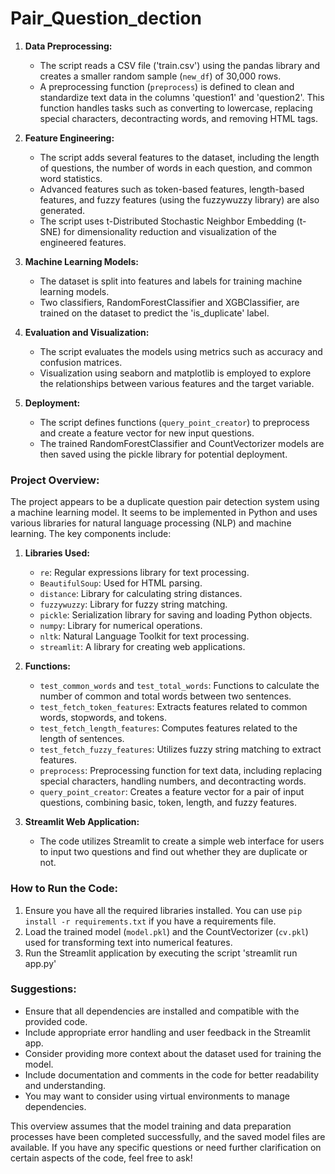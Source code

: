 # Pair_Question_dection


1. **Data Preprocessing:**
   - The script reads a CSV file ('train.csv') using the pandas library and creates a smaller random sample (`new_df`) of 30,000 rows.
   - A preprocessing function (`preprocess`) is defined to clean and standardize text data in the columns 'question1' and 'question2'. This function handles tasks such as converting to lowercase, replacing special characters, decontracting words, and removing HTML tags.

2. **Feature Engineering:**
   - The script adds several features to the dataset, including the length of questions, the number of words in each question, and common word statistics.
   - Advanced features such as token-based features, length-based features, and fuzzy features (using the fuzzywuzzy library) are also generated.
   - The script uses t-Distributed Stochastic Neighbor Embedding (t-SNE) for dimensionality reduction and visualization of the engineered features.

3. **Machine Learning Models:**
   - The dataset is split into features and labels for training machine learning models.
   - Two classifiers, RandomForestClassifier and XGBClassifier, are trained on the dataset to predict the 'is_duplicate' label.

4. **Evaluation and Visualization:**
   - The script evaluates the models using metrics such as accuracy and confusion matrices.
   - Visualization using seaborn and matplotlib is employed to explore the relationships between various features and the target variable.

5. **Deployment:**
   - The script defines functions (`query_point_creator`) to preprocess and create a feature vector for new input questions.
   - The trained RandomForestClassifier and CountVectorizer models are then saved using the pickle library for potential deployment.


### Project Overview:
The project appears to be a duplicate question pair detection system using a machine learning model. It seems to be implemented in Python and uses various libraries for natural language processing (NLP) and machine learning. The key components include:

1. **Libraries Used:**
   - `re`: Regular expressions library for text processing.
   - `BeautifulSoup`: Used for HTML parsing.
   - `distance`: Library for calculating string distances.
   - `fuzzywuzzy`: Library for fuzzy string matching.
   - `pickle`: Serialization library for saving and loading Python objects.
   - `numpy`: Library for numerical operations.
   - `nltk`: Natural Language Toolkit for text processing.
   - `streamlit`: A library for creating web applications.

2. **Functions:**
   - `test_common_words` and `test_total_words`: Functions to calculate the number of common and total words between two sentences.
   - `test_fetch_token_features`: Extracts features related to common words, stopwords, and tokens.
   - `test_fetch_length_features`: Computes features related to the length of sentences.
   - `test_fetch_fuzzy_features`: Utilizes fuzzy string matching to extract features.
   - `preprocess`: Preprocessing function for text data, including replacing special characters, handling numbers, and decontracting words.
   - `query_point_creator`: Creates a feature vector for a pair of input questions, combining basic, token, length, and fuzzy features.


3. **Streamlit Web Application:**
   - The code utilizes Streamlit to create a simple web interface for users to input two questions and find out whether they are duplicate or not.

### How to Run the Code:
1. Ensure you have all the required libraries installed. You can use `pip install -r requirements.txt` if you have a requirements file.
2. Load the trained model (`model.pkl`) and the CountVectorizer (`cv.pkl`) used for transforming text into numerical features.
3. Run the Streamlit application by executing the script 'streamlit run app.py'

### Suggestions:
- Ensure that all dependencies are installed and compatible with the provided code.
- Include appropriate error handling and user feedback in the Streamlit app.
- Consider providing more context about the dataset used for training the model.
- Include documentation and comments in the code for better readability and understanding.
- You may want to consider using virtual environments to manage dependencies.

This overview assumes that the model training and data preparation processes have been completed successfully, and the saved model files are available. If you have any specific questions or need further clarification on certain aspects of the code, feel free to ask!
